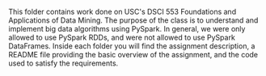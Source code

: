 This folder contains work done on USC's DSCI 553 Foundations and Applications of Data Mining. The purpose of the class is to understand and implement big data algorithms using PySpark. In general, we were only allowed to use PySpark RDDs, and were not allowed to use PySpark DataFrames. Inside each folder you will find the assignment description, a README file providing the basic overview of the assignment, and the code used to satisfy the requirements.